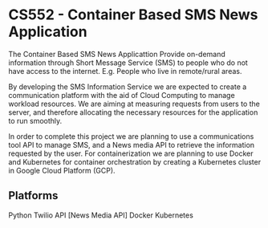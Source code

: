 # CS552 - Container Based SMS News Application

The Container Based SMS News Applicattion Provide on-demand information through Short Message Service (SMS) to people who do not have access to the internet. E.g. People who live in remote/rural areas. 

By developing the SMS Information Service we are expected to create a communication platform with the aid of Cloud Computing to manage workload resources. We are aiming at measuring requests from users to the server, and therefore allocating the necessary resources for the application to run smoothly. 

In order to complete this project we are planning to use a communications tool API to manage SMS, and a News media API to retrieve the information requested by the user. For containerization we are planning to use Docker and Kubernetes for container orchestration by creating a Kubernetes cluster in Google Cloud Platform (GCP). 



## Platforms

Python
Twilio API
[News Media API]
Docker
Kubernetes


